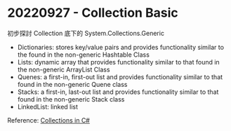 ﻿# 20220927 - Collection Basic

初步探討 Collection 底下的 System.Collections.Generic
+ Dictionaries: stores key/value pairs and provides functionality similar to the found in the non-generic Hashtable Class
+ Lists: dynamic array that provides functionality similar to that found in the non-generic ArrayList Class
+ Quenes: a first-in, first-out list and provides functionality similar to that found in the non-generic Quene class
+ Stacks: a first-in, last-out list and provides functionality similar to that found in the non-generic Stack class
+ LinkedList: linked list

Reference: [Collections in C#](https://www.geeksforgeeks.org/collections-in-c-sharp/)